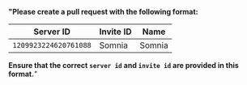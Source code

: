 

**"Please create a pull request with the following format:**

| Server ID               | Invite ID   | Name |
|-------------------------|-------------|------|
| `1209923224620761088`     | Somnia      | Somnia|

**Ensure that the correct `server id` and `invite id` are provided in this format.**"
